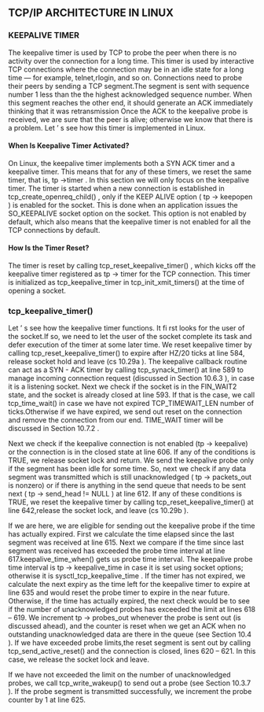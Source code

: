## TCP/IP ARCHITECTURE IN LINUX

### KEEPALIVE TIMER

The keepalive timer is used by TCP to probe the peer when there is no activity over the connection for a long time. This timer is used by interactive TCP connections where the connection may be in an idle state for a long time — for example, telnet,rlogin, and so on. Connections need to probe their peers by sending a TCP segment.The segment is sent with sequence number 1 less than the the highest acknowledged sequence number. When this segment reaches the other end, it should generate an ACK immediately thinking that it was retransmission Once the ACK to the keepalive probe is received, we are sure that the peer is alive; otherwise we know that there is a problem. Let ’ s see how this timer is implemented in Linux. 

#### When Is Keepalive Timer Activated? 

On Linux, the keepalive timer implements both a SYN ACK timer and a keepalive
timer. This means that for any of these timers, we reset the same timer, that is, tp →timer . In this section we will only focus on the keepalive timer. The timer is started when a new connection is established in tcp_create_openreq_child() , only if the KEEP ALIVE option ( tp → keepopen ) is enabled for the socket. This is done when an application issues the SO_KEEPALIVE socket option on the socket. This option is not enabled by default, which also means that the keepalive timer is not enabled for all the TCP connections by default. 

####  How Is the Timer Reset? 

The timer is reset by calling tcp_reset_keepalive_timer() , which kicks off the keepalive timer registered as tp → timer for the TCP connection. This timer is initialized as tcp_keepalive_timer in tcp_init_xmit_timers() at the time of opening a socket. 

###  tcp_keepalive_timer()

Let ’ s see how the keepalive timer functions. It fi rst looks for the user of the socket.If so, we need to let the user of the socket complete its task and defer execution of the timer at some later time. We reset keepalive timer by calling tcp_reset_keepalive_timer() to expire after HZ/20 ticks at line 584, release socket hold and leave (cs 10.29a ). The keepalive callback routine can act as a SYN - ACK timer by calling tcp_synack_timer() at line 589 to manage incoming connection request (discussed in Section 10.6.3 ), in case it is a listening socket. Next we check if the socket is in the FIN_WAIT2 state, and the socket is already closed at line 593. If that is the case, we call tcp_time_wait() in case we have not expired TCP_TIMEWAIT_LEN number of ticks.Otherwise if we have expired, we send out reset on the connection and remove the connection from our end. TIME_WAIT timer will be discussed in Section 10.7.2 .

Next we check if the keepalive connection is not enabled (tp → keepalive) or
the connection is in the closed state at line 606. If any of the conditions is TRUE, we release socket lock and return. We send the keepalive probe only if the segment has been idle for some time. So, next we check if any data segment was transmitted which is still unacknowledged ( tp → packets_out is nonzero) or if there is anything in the send queue that needs to be sent next ( tp → send_head != NULL ) at line 612. If any of these conditions is TRUE, we reset the keepalive timer by calling tcp_reset_keepalive_timer() at line 642,release the socket lock, and leave (cs 10.29b ).

If we are here, we are eligible for sending out the keepalive probe if the time
has actually expired. First we calculate the time elapsed since the last segment was received at line 615. Next we compare if the time since last segment was received has exceeded the probe time interval at line 617.keepalive_time_when() gets us probe time interval. The keepalive probe time interval is tp → keepalive_time in case it is set using socket options; otherwise it is sysctl_tcp_keepalive_time . If the timer has not expired, we calculate the next expiry as the time left for the keepalive timer to expire at line 635 and would reset the probe timer to expire in the near future.
Otherwise, if the time has actually expired, the next check would be to see if the number of unacknowledged probes has exceeded the limit at lines 618 – 619. We increment tp → probes_out whenever the probe is sent out (is discussed ahead), and the counter is reset when we get an ACK when no outstanding unacknowledged data are there in the queue (see Section 10.4 ). If we have exceeded probe limits,the reset segment is sent out by calling tcp_send_active_reset() and the connection is closed, lines 620 – 621. In this case, we release the socket lock and leave.

If we have not exceeded the limit on the number of unacknowledged probes,
we call tcp_write_wakeup() to send out a probe (see Section 10.3.7 ). If the probe segment is transmitted successfully, we increment the probe counter by 1 at line 625. 

